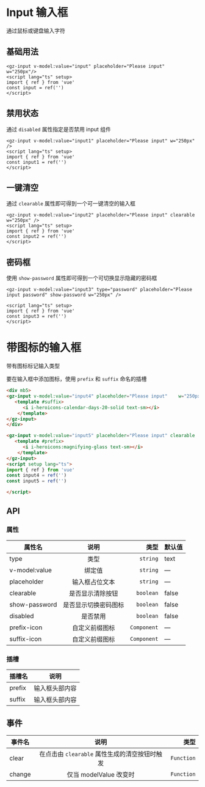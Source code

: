 <script lang="ts" setup>
import { ref } from 'vue'
const input = ref('')
const input1 = ref('')
const input2 = ref('')
const input3 = ref('')
const input4 = ref('')
const input5 = ref('')
</script>

# Input 输入框

通过鼠标或键盘输入字符

## 基础用法

 <gz-input v-model:value="input" placeholder="Please input" w="250px" />

 ```vue
<gz-input v-model:value="input" placeholder="Please input"  w="250px"/>
<script lang="ts" setup>
import { ref } from 'vue'
const input = ref('')
</script>
 ```

## 禁用状态
通过 `disabled` 属性指定是否禁用 input 组件

 <gz-input v-model:value="input1" placeholder="Please input" disabled w="250px"  />

 ```vue
<gz-input v-model:value="input1" placeholder="Please input" w="250px" />
<script lang="ts" setup>
import { ref } from 'vue'
const input1 = ref('')
</script>
 ```


## 一键清空
通过 `clearable` 属性即可得到一个可一键清空的输入框

 <gz-input v-model:value="input2" placeholder="Please input" clearable w="250px"   />

 ```vue
<gz-input v-model:value="input2" placeholder="Please input" clearable w="250px" />
<script lang="ts" setup>
import { ref } from 'vue'
const input2 = ref('')
</script>
 ```

## 密码框
使用 `show-password` 属性即可得到一个可切换显示隐藏的密码框

<gz-input v-model:value="input3" type="password" placeholder="Please input password" show-password  w="250px"/>

```vue 
<gz-input v-model:value="input3" type="password" placeholder="Please input password" show-password w="250px" />

<script lang="ts" setup>
import { ref } from 'vue'
const input3 = ref('')
</script>
```
# 带图标的输入框
带有图标标记输入类型

要在输入框中添加图标，使用 `prefix` 和 `suffix` 命名的插槽

<div mb5>
<gz-input v-model:value="input4" placeholder="Please input"    w="250px">
   <template #suffix>
      <i i-heroicons-calendar-days-20-solid text-sm></i>
    </template>
</gz-input>
</div>

<gz-input v-model:value="input5" placeholder="Please input" clearable  w="250px">
   <template #prefix>
      <i i-heroicons:magnifying-glass text-sm></i>
    </template>
</gz-input>

```html
<div mb5>
<gz-input v-model:value="input4" placeholder="Please input"    w="250px">
   <template #suffix>
      <i i-heroicons-calendar-days-20-solid text-sm></i>
    </template>
</gz-input>
</div>

<gz-input v-model:value="input5" placeholder="Please input" clearable  w="250px">
   <template #prefix>
      <i i-heroicons:magnifying-glass text-sm></i>
    </template>
</gz-input>
<script setup lang="ts">
import { ref } from 'vue'
const input4 = ref('')
const input5 = ref('')

</script>
```

## API

### 属性
| 属性名        |         说明         |        类型 | 默认值 |
| ------------- | :------------------: | ----------: | ------ |
| type          |         类型         |    `string` | text   |
| v-model:value |        绑定值        |    `string` | —      |
| placeholder   |    输入框占位文本    |    `string` | —      |
| clearable     |   是否显示清除按钮   |   `boolean` | false  |
| show-password | 是否显示切换密码图标 |   `boolean` | false  |
| disabled      |       是否禁用       |   `boolean` | false  |
| prefix-icon   |    自定义前缀图标    | `Component` | —      |
| suffix-icon   |    自定义前缀图标    | `Component` | —      |

### 插槽

| 插槽名 |      说明      |
| ------ | :------------: |
| prefix | 输入框头部内容 |
| suffix | 输入框头部内容 |

## 事件
| 事件名 |                     说明                      |       类型 |
| ------ | :-------------------------------------------: | ---------: |
| clear  | 在点击由 `clearable` 属性生成的清空按钮时触发 | `Function` |
| change |            仅当 modelValue 改变时             | `Function` |
